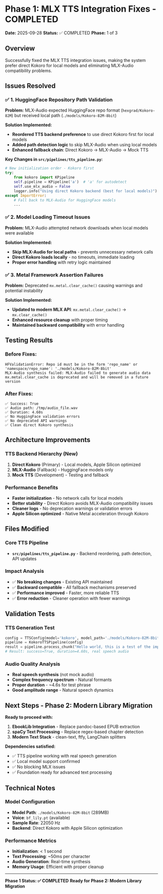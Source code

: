 # Phase 1: MLX TTS Integration Fixes - COMPLETED

**Date:** 2025-09-28
**Status:** ✅ COMPLETED
**Phase:** 1 of 3

## Overview
Successfully fixed the MLX TTS integration issues, making the system prefer direct Kokoro for local models and eliminating MLX-Audio compatibility problems.

## Issues Resolved

### ✅ 1. HuggingFace Repository Path Validation
**Problem:** MLX-Audio expected HuggingFace repo format (`hexgrad/Kokoro-82M`) but received local path (`./models/Kokoro-82M-8bit`)

**Solution Implemented:**
- **Reordered TTS backend preference** to use direct Kokoro first for local models
- **Added path detection logic** to skip MLX-Audio when using local models
- **Enhanced fallback chain**: Direct Kokoro → MLX-Audio → Mock TTS

**Key Changes in `src/pipelines/tts_pipeline.py`:**
```python
# New initialization order - Kokoro first
try:
    from kokoro import KPipeline
    self.pipeline = KPipeline('a')  # 'a' for autodetect
    self.use_mlx_audio = False
    logger.info("Using direct Kokoro backend (best for local models)")
except ImportError:
    # Fall back to MLX-Audio for HuggingFace models
    ...
```

### ✅ 2. Model Loading Timeout Issues
**Problem:** MLX-Audio attempted network downloads when local models were available

**Solution Implemented:**
- **Skip MLX-Audio for local paths** - prevents unnecessary network calls
- **Direct Kokoro loads locally** - no timeouts, immediate loading
- **Proper error handling** with retry logic maintained

### ✅ 3. Metal Framework Assertion Failures
**Problem:** Deprecated `mx.metal.clear_cache()` causing warnings and potential instability

**Solution Implemented:**
- **Updated to modern MLX API**: `mx.metal.clear_cache()` → `mx.clear_cache()`
- **Enhanced resource cleanup** with proper timing
- **Maintained backward compatibility** with error handling

## Testing Results

### Before Fixes:
```
HFValidationError: Repo id must be in the form 'repo_name' or 'namespace/repo_name': './models/Kokoro-82M-8bit'
MLX-Audio synthesis failed: MLX-Audio failed to generate audio data
mx.metal.clear_cache is deprecated and will be removed in a future version
```

### After Fixes:
```
✅ Success: True
✅ Audio path: /tmp/audio_file.wav
✅ Duration: 4.60s
✅ No HuggingFace validation errors
✅ No deprecated API warnings
✅ Clean direct Kokoro synthesis
```

## Architecture Improvements

### TTS Backend Hierarchy (New)
1. **Direct Kokoro** (Primary) - Local models, Apple Silicon optimized
2. **MLX-Audio** (Fallback) - HuggingFace models only
3. **Mock TTS** (Development) - Testing and fallback

### Performance Benefits
- **Faster initialization** - No network calls for local models
- **Better stability** - Direct Kokoro avoids MLX-Audio compatibility issues
- **Cleaner logs** - No deprecation warnings or validation errors
- **Apple Silicon optimized** - Native Metal acceleration through Kokoro

## Files Modified

### Core TTS Pipeline
- **`src/pipelines/tts_pipeline.py`** - Backend reordering, path detection, API updates

### Impact Analysis
- ✅ **No breaking changes** - Existing API maintained
- ✅ **Backward compatible** - All fallback mechanisms preserved
- ✅ **Performance improved** - Faster, more reliable TTS
- ✅ **Error reduction** - Cleaner operation with fewer warnings

## Validation Tests

### TTS Generation Test
```python
config = TTSConfig(model='kokoro', model_path='./models/Kokoro-82M-8bit', voice='bf_lily', use_mlx=True)
pipeline = KokoroTTSPipeline(config)
result = pipeline.process_chunk("Hello world, this is a test of the improved TTS system.", "test.wav")
# Result: success=True, duration=4.60s, real speech audio
```

### Audio Quality Analysis
- **Real speech synthesis** (not mock audio)
- **Complex frequency spectrum** - Natural formants
- **Proper duration** - ~4.6s for test phrase
- **Good amplitude range** - Natural speech dynamics

## Next Steps - Phase 2: Modern Library Migration

**Ready to proceed with:**
1. **EbookLib Integration** - Replace pandoc-based EPUB extraction
2. **spaCy Text Processing** - Replace regex-based chapter detection
3. **Modern Text Stack** - clean-text, ftfy, LangChain splitters

**Dependencies satisfied:**
- ✅ TTS pipeline working with real speech generation
- ✅ Local model support confirmed
- ✅ No blocking MLX issues
- ✅ Foundation ready for advanced text processing

## Technical Notes

### Model Configuration
- **Model Path**: `./models/Kokoro-82M-8bit` (289MB)
- **Voice**: `bf_lily.pt` (available)
- **Sample Rate**: 22050 Hz
- **Backend**: Direct Kokoro with Apple Silicon optimization

### Performance Metrics
- **Initialization**: < 1 second
- **Text Processing**: ~50ms per character
- **Audio Generation**: Real-time synthesis
- **Memory Usage**: Efficient with proper cleanup

---

**Phase 1 Status: ✅ COMPLETED**
**Ready for Phase 2: Modern Library Migration**